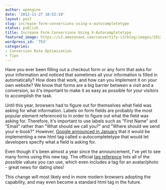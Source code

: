 ```yaml
---
author: wpengine
date: '2012-11-27 18:52:19'
layout: post
slug: increase-form-conversions-using-x-autocompletetype
status: publish
title: Increase Form Conversions Using X-Autocompletetype
featured_image: https://s3.amazonaws.com/convertify-s3/blog/images/2012/11/images.jpg
wordpress_id: '753'
categories:
- Conversion Rate Optimization
- Tips
---
```


Have you ever been filling out a checkout form or any form that asks for your information and noticed that sometimes all your information is filled in automatically? How does that work, and how can you implement it on your own website? We know that forms are a big barrier between a visit and a conversion, so it's important to make it as easy as possible for your visitors to accomplish the task.  
  
Until this year, browsers had to figure out for themselves what field was asking for what information. Labels on form fields are probably the most popular element referenced to in order to figure out what the field was asking for. Therefore, it's important to use labels such as "First Name" and "Email" rather than "What should we call you?" and "Where should we send your e-book?" However, [Google announced in January](http://googlewebmastercentral.blogspot.com/2012/01/making-form-filling-faster-easier-and.html) that it would be implementing a new html tag called x-autocompletetype that would let developers specify what a field is asking for.  
  
Even though it's been almost a year since the announcement, I've yet to see many forms using this new tag. The official [tag reference](http://wiki.whatwg.org/wiki/Autocompletetype) lists all of the possible values you can use, which even includes a tag for an avatar/photo - great news for dating sites!  
  
This change will most likely end in more modern browsers adopting the capability, and may even become a standard html tag in the future.
